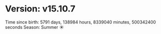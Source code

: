 # Version: v15.10.7
Time since birth: 5791 days, 138984 hours, 8339040 minutes, 500342400 seconds
Season: Summer ☀️
